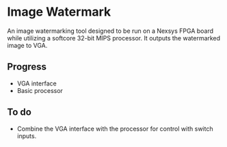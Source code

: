 # Image Watermark
An image watermarking tool designed to be run on a Nexsys FPGA board while utilizing a softcore 32-bit MIPS processor. It outputs the watermarked image to VGA.

##  Progress
* VGA interface
* Basic processor

## To do
* Combine the VGA interface with the processor for control with switch inputs.
